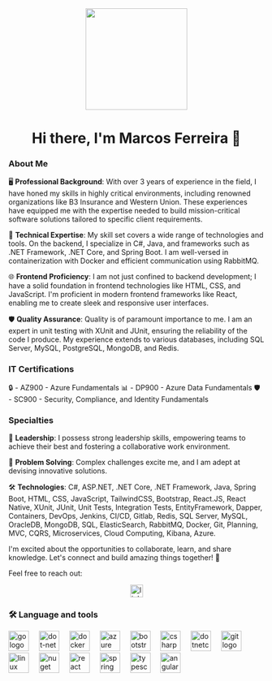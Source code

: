 <div align="center">
  <img height="200" src="https://holopin.me/marcosferreira17"  />
</div>

<h1 align="center">Hi there, I'm Marcos Ferreira 👋</h1>

### About Me

🖥️ **Professional Background**: With over 3 years of experience in the field, I have honed my skills in highly critical environments, including renowned organizations like B3 Insurance and Western Union. These experiences have equipped me with the expertise needed to build mission-critical software solutions tailored to specific client requirements.

🚀 **Technical Expertise**: My skill set covers a wide range of technologies and tools. On the backend, I specialize in C#, Java, and frameworks such as .NET Framework, .NET Core, and Spring Boot. I am well-versed in containerization with Docker and efficient communication using RabbitMQ.

🌐 **Frontend Proficiency**: I am not just confined to backend development; I have a solid foundation in frontend technologies like HTML, CSS, and JavaScript. I'm proficient in modern frontend frameworks like React, enabling me to create sleek and responsive user interfaces.

🛡️ **Quality Assurance**: Quality is of paramount importance to me. I am an expert in unit testing with XUnit and JUnit, ensuring the reliability of the code I produce. My experience extends to various databases, including SQL Server, MySQL, PostgreSQL, MongoDB, and Redis.

### IT Certifications

🔒 - AZ900 - Azure Fundamentals
📊 - DP900 - Azure Data Fundamentals
🛡️ - SC900 - Security, Compliance, and Identity Fundamentals

### Specialties

👥 **Leadership**: I possess strong leadership skills, empowering teams to achieve their best and fostering a collaborative work environment.

🧩 **Problem Solving**: Complex challenges excite me, and I am adept at devising innovative solutions.

🛠️ **Technologies**: C#, ASP.NET, .NET Core, .NET Framework, Java, Spring Boot, HTML, CSS, JavaScript, TailwindCSS, Bootstrap, React.JS, React Native, XUnit, JUnit, Unit Tests, Integration Tests, EntityFramework, Dapper, Containers, DevOps, Jenkins, CI/CD, Gitlab, Redis, SQL Server, MySQL, OracleDB, MongoDB, SQL, ElasticSearch, RabbitMQ, Docker, Git, Planning, MVC, CQRS, Microservices, Cloud Computing, Kibana, Azure.

I'm excited about the opportunities to collaborate, learn, and share knowledge. Let's connect and build amazing things together! 🚀

Feel free to reach out: 
<div align="center">
  <a href="https://www.linkedin.com/in/marcoswferreira/" target="_blank">
    <img src="https://img.shields.io/static/v1?message=LinkedIn&logo=linkedin&label=&color=0077B5&logoColor=white&labelColor=&style=for-the-badge" height="25" alt="linkedin logo"  />
  </a>
</div>

<h3 align="left">🛠 Language and tools</h3>

<div align="left">
  <img src="https://cdn.jsdelivr.net/gh/devicons/devicon/icons/go/go-original-wordmark.svg" height="40" alt="go logo"  />
  <img width="12" />
  <img src="https://cdn.jsdelivr.net/gh/devicons/devicon/icons/dot-net/dot-net-original.svg" height="40" alt="dot-net logo"  />
  <img width="12" />
  <img src="https://cdn.jsdelivr.net/gh/devicons/devicon/icons/docker/docker-original.svg" height="40" alt="docker logo"  />
  <img width="12" />
  <img src="https://cdn.jsdelivr.net/gh/devicons/devicon/icons/azure/azure-original.svg" height="40" alt="azure logo"  />
  <img width="12" />
  <img src="https://cdn.jsdelivr.net/gh/devicons/devicon/icons/bootstrap/bootstrap-original.svg" height="40" alt="bootstrap logo"  />
  <img width="12" />
  <img src="https://cdn.jsdelivr.net/gh/devicons/devicon/icons/csharp/csharp-original.svg" height="40" alt="csharp logo"  />
  <img width="12" />
  <img src="https://cdn.jsdelivr.net/gh/devicons/devicon/icons/dotnetcore/dotnetcore-original.svg" height="40" alt="dotnetcore logo"  />
  <img width="12" />
  <img src="https://cdn.jsdelivr.net/gh/devicons/devicon/icons/git/git-original.svg" height="40" alt="git logo"  />
  <img width="12" />
  <img src="https://cdn.jsdelivr.net/gh/devicons/devicon/icons/linux/linux-original.svg" height="40" alt="linux logo"  />
  <img width="12" />
  <img src="https://cdn.jsdelivr.net/gh/devicons/devicon/icons/nuget/nuget-original.svg" height="40" alt="nuget logo"  />
  <img width="12" />
  <img src="https://cdn.jsdelivr.net/gh/devicons/devicon/icons/react/react-original.svg" height="40" alt="react logo"  />
  <img width="12" />
  <img src="https://cdn.jsdelivr.net/gh/devicons/devicon/icons/spring/spring-original.svg" height="40" alt="spring logo"  />
  <img width="12" />
  <img src="https://cdn.jsdelivr.net/gh/devicons/devicon/icons/typescript/typescript-original.svg" height="40" alt="typescript logo"  />
  <img width="12" />
  <img src="https://cdn.jsdelivr.net/gh/devicons/devicon/icons/angularjs/angularjs-original.svg" height="40" alt="angularjs logo"  />
</div>

###
